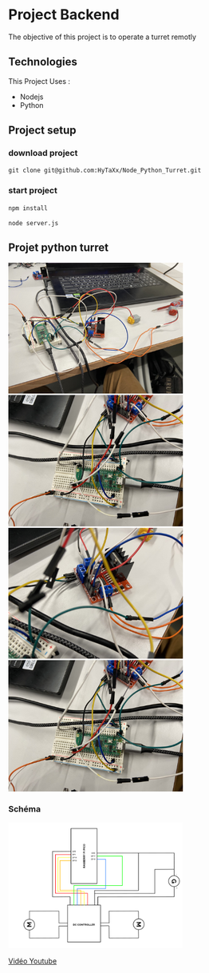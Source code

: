 # Project Backend

The objective of this project is to operate a turret remotly

## Technologies

This Project Uses :

- Nodejs
- Python

## Project setup

### download project
```
git clone git@github.com:HyTaXx/Node_Python_Turret.git
```

### start project
```
npm install
```

```
node server.js
```

## Projet python turret

<img src="/montage_1.jpg" width="350" title="hover text">

<img src="/montage_2.jpg" width="350" title="hover text">

<img src="/montage_3.jpg" width="350" title="hover text">

<img src="/montage_4.jpg" width="350" title="hover text">

### Schéma 

<img src="/schéma_tourelle.png" width="350" title="hover text">


[Vidéo Youtube](https://youtu.be/hu65v-Zg9as)

